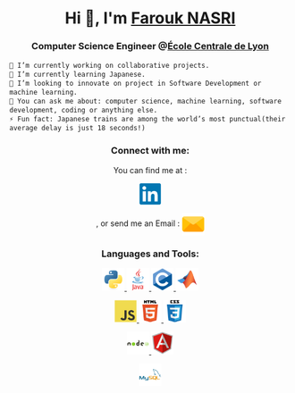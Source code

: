 <h1 align="center">Hi 👋, I'm <a href="https://www.linkedin.com/in/farouk-nasri-8639271b5/?locale=en_US" target="_blank">Farouk NASRI</a></h1>
<h3 align="center">Computer Science Engineer @<a href="https://www.ec-lyon.fr" target="_blank">École Centrale de Lyon</a></h3>


    🔭 I’m currently working on collaborative projects.
    🌱 I’m currently learning Japanese.
    🤔 I’m looking to innovate on project in Software Development or machine learning.
    💬 You can ask me about: computer science, machine learning, software development, coding or anything else. 
    ⚡ Fun fact: Japanese trains are among the world’s most punctual(their average delay is just 18 seconds!)
        

<h3 align="center">Connect with me:</h3>
<div align="center">
  <p> You can find me at : <p>
  <a href="https://www.linkedin.com/in/farouk-nasri-8639271b5/?locale=en_US" target="_blank"><img align="center" src="svg_icons/linkedin-original.svg" alt="linkedin_farouk_nasri" width="40" /></a>
  <p>, or send me an Email :
  <a href="mailto: farouk.nasri@auditeur.ec-lyon.fr"><img align="center" src="svg_icons/email.svg" alt="email_farouk_nasri" height="40" width="40" /></a>
</div>


<h3 align="center">Languages and Tools:</h3>
<div align="center"> 
  <!--   Code -->
  <a href="https://www.python.org" target="_blank"> <img src="svg_icons/python-original.svg" alt="python" width="40" height="40"/> </a> 
  <a href="https://www.java.com" target="_blank"> <img src="svg_icons/java-original-wordmark.svg" alt="java" width="40" height="40"/> </a> 
  <a href="https://cplusplus.com/" target="_blank"> <img src="svg_icons/c-original.svg" alt="C++" width="40" height="40"/> </a> 
  <a href="https://mathworks.com" target="_blank"> <img src="svg_icons/matlab-original.svg" alt="matlab" width="40" height="40"/> </a> 
  
  
  
  <!-- Frontend -->
  <a href="https://developer.mozilla.org/en-US/docs/Web/JavaScript" target="_blank"> <img src="svg_icons/javascript-original.svg" alt="javascript" width="40" height="40"/> </a>
  <a href="https://www.w3.org/html/" target="_blank"> <img src="svg_icons/html5-original-wordmark.svg" alt="html5" width="40" height="40"/> </a>
  <a href="https://www.w3schools.com/css/" target="_blank"> <img src="svg_icons/css3-original-wordmark.svg" alt="css3" width="40" height="40"/> </a>
  
   
  
  <!-- Frameworks -->
  <a href="https://nodejs.org" target="_blank"> <img src="svg_icons/nodejs-original-wordmark.svg" alt="nodejs" width="40" height="40"/> </a> 
  <a href="https://angular.io" target="_blank">  <img src="svg_icons/angularjs-original.svg" alt="angular" width="40" height="40"/> </a> 
  
   
  <!-- Databases -->
  <a href="https://www.mysql.com/" target="_blank"> <img src="svg_icons/mysql-original-wordmark.svg" alt="mysql" width="40" height="40"/> </a>
  

 </div>
